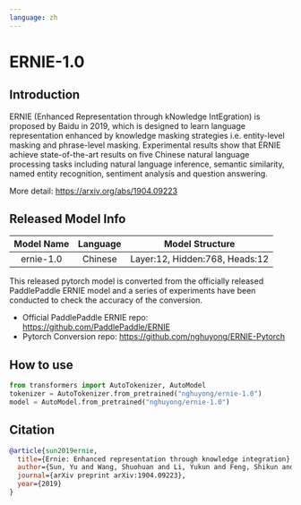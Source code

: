 ```yaml
---
language: zh
---
```


# ERNIE-1.0

## Introduction

ERNIE (Enhanced Representation through kNowledge IntEgration) is proposed by Baidu in 2019,
which is designed to learn language representation enhanced by knowledge masking strategies i.e. entity-level masking and phrase-level masking. 
Experimental results show that ERNIE achieve state-of-the-art results on five Chinese natural language processing tasks including natural language inference, 
semantic similarity, named entity recognition, sentiment analysis and question answering. 

More detail: https://arxiv.org/abs/1904.09223

## Released Model Info

|Model Name|Language|Model Structure|
|:---:|:---:|:---:|
|ernie-1.0| Chinese |Layer:12, Hidden:768, Heads:12|

This released pytorch model is converted from the officially released PaddlePaddle ERNIE model and 
a series of experiments have been conducted to check the accuracy of the conversion.

- Official PaddlePaddle ERNIE repo: https://github.com/PaddlePaddle/ERNIE
- Pytorch Conversion repo:  https://github.com/nghuyong/ERNIE-Pytorch

## How to use
```Python
from transformers import AutoTokenizer, AutoModel
tokenizer = AutoTokenizer.from_pretrained("nghuyong/ernie-1.0")
model = AutoModel.from_pretrained("nghuyong/ernie-1.0")
```

## Citation

```bibtex
@article{sun2019ernie,
  title={Ernie: Enhanced representation through knowledge integration},
  author={Sun, Yu and Wang, Shuohuan and Li, Yukun and Feng, Shikun and Chen, Xuyi and Zhang, Han and Tian, Xin and Zhu, Danxiang and Tian, Hao and Wu, Hua},
  journal={arXiv preprint arXiv:1904.09223},
  year={2019}
}
```

 




